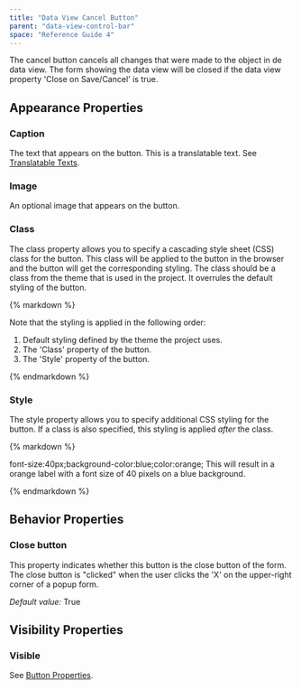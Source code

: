 ```yaml
---
title: "Data View Cancel Button"
parent: "data-view-control-bar"
space: "Reference Guide 4"
---
```

The cancel button cancels all changes that were made to the object in de data view. The form showing the data view will be closed if the data view property 'Close on Save/Cancel' is true.

## Appearance Properties

### Caption

The text that appears on the button. This is a translatable text. See [Translatable Texts](translatable-texts).

### Image

An optional image that appears on the button.

### Class

The class property allows you to specify a cascading style sheet (CSS) class for the button. This class will be applied to the button in the browser and the button will get the corresponding styling. The class should be a class from the theme that is used in the project. It overrules the default styling of the button.

<div class="alert alert-warning">{% markdown %}

Note that the styling is applied in the following order:

1.  Default styling defined by the theme the project uses.
2.  The 'Class' property of the button.
3.  The 'Style' property of the button.

{% endmarkdown %}</div>

### Style

The style property allows you to specify additional CSS styling for the button. If a class is also specified, this styling is applied _after_ the class.

<div class="alert alert-info">{% markdown %}

font-size:40px;background-color:blue;color:orange;
This will result in a orange label with a font size of 40 pixels on a blue background.

{% endmarkdown %}</div>

## Behavior Properties

### Close button

This property indicates whether this button is the close button of the form. The close button is "clicked" when the user clicks the 'X' on the upper-right corner of a popup form.

_Default value:_ True

## Visibility Properties

### Visible

See [Button Properties](button-properties).
